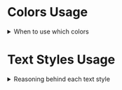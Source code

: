 # Colors Usage
<details>
<summary>When to use which colors</summary>

   The primary color is the color displayed most frequently across your app’s screens and
   components.

       val primary: Color

   The primary variant color is used to distinguish two elements of the app using the primary
   color, such as the top app bar and the system bar.

       val primaryVariant: Color

   The secondary color provides more ways to accent and distinguish your product.
   Secondary colors are best for:
   - Floating action buttons
   - Selection controls, like checkboxes and radio buttons
   - Highlighting selected text
   - Links and headlines

       val secondary: Color

   The secondary variant color is used to distinguish two elements of the app using the
   secondary color.

       val secondaryVariant: Color

   The background color appears behind scrollable content.

       val background: Color

   The surface color is used on surfaces of components, such as cards, sheets and menus.

       val surface: Color

   The error color is used to indicate error within components, such as text fields.

       val error: Color

   Color used for text and icons displayed on top of the primary color.

       val onPrimary: Color

   Color used for text and icons displayed on top of the secondary color.

       val onSecondary: Color

   Color used for text and icons displayed on top of the background color.

       val onBackground: Color

   Color used for text and icons displayed on top of the surface color.

       val onSurface: Color

   Color used for text and icons displayed on top of the error color.

       val onError: Color

</details>

# Text Styles Usage
<details>
<summary>Reasoning behind each text style</summary>
- h1 is the largest headline, reserved for short, important text or numerals.
- h2 is the second largest headline, reserved for short, important text or numerals.
- h3 is the third largest headline, reserved for short, important text or numerals.
- h4 is the fourth largest headline, reserved for short, important text or numerals.
- h5 is the fifth largest headline, reserved for short, important text or numerals.
- h6 is the sixth largest headline, reserved for short, important text or numerals.
- subtitle1 is the largest subtitle, and is typically reserved for
medium-emphasis text that is shorter in length.
- subtitle2 is the smallest subtitle, and is typically reserved for
medium-emphasis text that is shorter in length.
- body1 is the largest body, and is typically used for long-form writing as it
works well for small text sizes.
- body2 is the smallest body, and is typically used for long-form writing as it
works well for small text sizes.
- button text is a call to action used in different types of buttons (such as
text, outlined and contained buttons) and in tabs, dialogs, and cards.
- caption is one of the smallest font sizes. It is used sparingly to annotate
imagery or to introduce a headline.
- overline is one of the smallest font sizes. It is used sparingly to annotate
imagery or to introduce a headline.
</details>